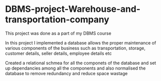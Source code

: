 # DBMS-project-Warehouse-and-transportation-company
This project was done as a part of my DBMS course 

In this project I implemented a database allows the proper maintenance of various components of the business such as transportation, storage, customer details, seller details, employee details etc

Created a relational schmea for all the componets of the database and set up dependancies among all the components and also normalised the database to remove redundancy and reduce space wastage
